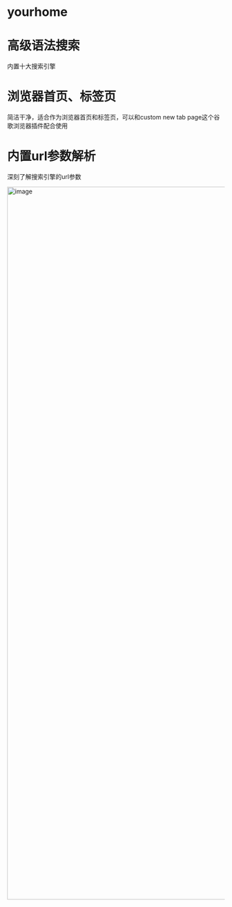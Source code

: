 # yourhome

# 高级语法搜索

内置十大搜索引擎

# 浏览器首页、标签页
简洁干净，适合作为浏览器首页和标签页，可以和custom new tab page这个谷歌浏览器插件配合使用

# 内置url参数解析
深刻了解搜索引擎的url参数

<img width="1651" alt="image" src="https://github.com/tobexxxx/yourhome/assets/149472258/db50372d-fc69-4dfc-adab-2ef83cd70c49">
